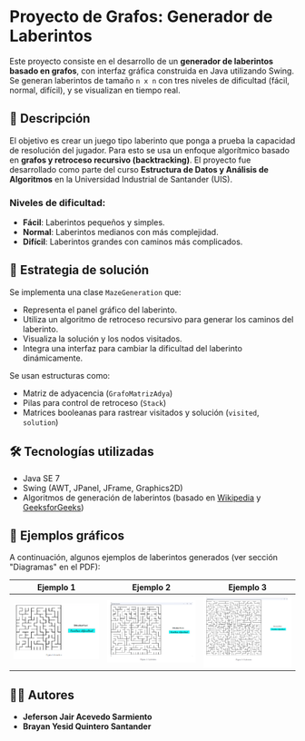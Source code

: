 # Proyecto de Grafos: Generador de Laberintos

Este proyecto consiste en el desarrollo de un **generador de laberintos basado en grafos**, con interfaz gráfica construida en Java utilizando Swing. Se generan laberintos de tamaño `n x n` con tres niveles de dificultad (fácil, normal, difícil), y se visualizan en tiempo real.

## 📌 Descripción

El objetivo es crear un juego tipo laberinto que ponga a prueba la capacidad de resolución del jugador. Para esto se usa un enfoque algorítmico basado en **grafos y retroceso recursivo (backtracking)**. El proyecto fue desarrollado como parte del curso **Estructura de Datos y Análisis de Algoritmos** en la Universidad Industrial de Santander (UIS).

### Niveles de dificultad:

* **Fácil**: Laberintos pequeños y simples.
* **Normal**: Laberintos medianos con más complejidad.
* **Difícil**: Laberintos grandes con caminos más complicados.

## 🧠 Estrategia de solución

Se implementa una clase `MazeGeneration` que:

* Representa el panel gráfico del laberinto.
* Utiliza un algoritmo de retroceso recursivo para generar los caminos del laberinto.
* Visualiza la solución y los nodos visitados.
* Integra una interfaz para cambiar la dificultad del laberinto dinámicamente.

Se usan estructuras como:

* Matriz de adyacencia (`GrafoMatrizAdya`)
* Pilas para control de retroceso (`Stack`)
* Matrices booleanas para rastrear visitados y solución (`visited`, `solution`)

## 🛠️ Tecnologías utilizadas

* Java SE 7
* Swing (AWT, JPanel, JFrame, Graphics2D)
* Algoritmos de generación de laberintos (basado en [Wikipedia](https://en.wikipedia.org/wiki/Maze_generation_algorithm) y [GeeksforGeeks](https://www.geeksforgeeks.org/rat-in-a-maze/))

## 📸 Ejemplos gráficos

A continuación, algunos ejemplos de laberintos generados (ver sección "Diagramas" en el PDF):

| Ejemplo 1                  | Ejemplo 2                  | Ejemplo 3                  |
| -------------------------- | -------------------------- | -------------------------- |
| ![Maze 1](./images/img1.png) | ![Maze 2](./images/img2.png) | ![Maze 3](./images/img3.png) |

## 👨‍💻 Autores

* **Jeferson Jair Acevedo Sarmiento**
* **Brayan Yesid Quintero Santander**

